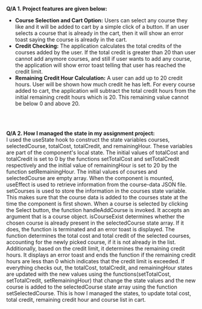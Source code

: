 **Q/A 1. Project features are given below:** 
- **Course Selection and Cart Option:** Users can select any course they like and it will be added to cart by a simple click of a button. If an user selects a course that is already in the cart, then it will show an error toast saying the course is already in the cart.
- **Credit Checking:** The application calculates the total credits of the courses added by the user. If the total credit is greater than 20 than user cannot add anymore courses, and still if user wants to add any course, the application will show error toast telling that user has reached the credit limit. 
- **Remaining Credit Hour Calculation:** A user can add up to 20 credit hours. User will be shown how much credit he has left. For every course added to cart, the application will subtract the total credit hours from the initial remaining credit hours which is 20. This remaining value cannot be below 0 and above 20.


<br><br>

**Q/A 2. How I managed the state in my assignment project:**
<br>
I used the useState hook to construct the state variables courses, selectedCourse, totalCost, totalCredit, and remainingHour. These variables are part of the component's local state. The initial values of totalCost and totalCredit is set to 0 by the functions setTotalCost and setTotalCredit respectively and the initial value of remainingHour is set to 20 by the function setRemainingHour. The initial values of courses and selectedCourse are empty array.  When the component is mounted, useEffect is used to retrieve information from the course-data JSON file. setCourses is used to store the information in the courses state variable. This makes sure that the course data is added to the courses state at the time the component is first shown. When a course is selected by clicking the Select button, the function handleAddCourse is invoked. It accepts an argument that is a course object. isCourseExist determines whether the chosen course is already present in the selectedCourse state array. If it does, the function is terminated and an error toast is displayed. The function determines the total cost and total credit of the selected courses, accounting for the newly picked course, if it is not already in the list. Additionally, based on the credit limit, it determines the remaining credit hours. It displays an error toast and ends the function if the remaining credit hours are less than 0 which indicates that the credit limit is exceeded. If everything checks out, the totalCost, totalCredit, and remainingHour states are updated with the new values using the functions(setTotalCost, setTotalCredit, setRemainingHour) that change the state values and the new course is added to the selectedCourse state array using the function setSelectedCourse. This is how I managed the states, to update total cost, total credit, remaining credit hour and course list in cart.
